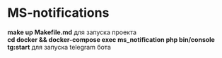 # MS-notifications

**make up Makefile.md** для запуска проекта<br/>
**cd docker && docker-compose exec ms_notification php bin/console tg:start** для запуска telegram бота
